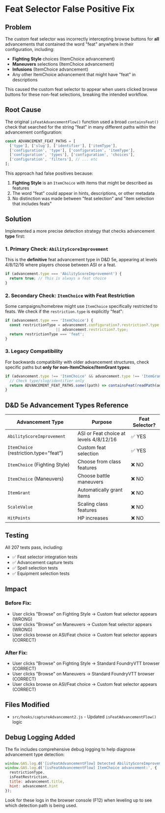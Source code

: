 # Feat Selector False Positive Fix

## Problem

The custom feat selector was incorrectly intercepting browse buttons for **all** advancements that contained the word "feat" anywhere in their configuration, including:

- **Fighting Style** choices (ItemChoice advancement)
- **Maneuvers** selections (ItemChoice advancement)
- **Infusions** (ItemChoice advancement)
- Any other ItemChoice advancement that might have "feat" in descriptions

This caused the custom feat selector to appear when users clicked browse buttons for these non-feat selections, breaking the intended workflow.

## Root Cause

The original `isFeatAdvancementFlow()` function used a broad `containsFeat()` check that searched for the string "feat" in many different paths within the advancement configuration:

```javascript
const ADVANCEMENT_FEAT_PATHS = [
  ['type'], ['slug'], ['identifier'], ['itemType'],
  ['configuration', 'type'], ['configuration', 'itemType'],
  ['configuration', 'types'], ['configuration', 'choices'],
  ['configuration', 'filters'], // ... etc
];
```

This approach had false positives because:
1. **Fighting Style** is an `ItemChoice` with items that might be described as features
2. The word "feat" could appear in hints, descriptions, or other metadata
3. No distinction was made between "feat selection" and "item selection that includes feats"

## Solution

Implemented a more precise detection strategy that checks advancement **type** first:

### 1. Primary Check: `AbilityScoreImprovement`
This is the **definitive** feat advancement type in D&D 5e, appearing at levels 4/8/12/16 where players choose between ASI or a feat.

```javascript
if (advancement.type === 'AbilityScoreImprovement') {
  return true; // This is always a feat choice
}
```

### 2. Secondary Check: `ItemChoice` with Feat Restriction
Some campaigns/homebrew might use `ItemChoice` specifically restricted to feats. We check if the `restriction.type` is explicitly "feat":

```javascript
if (advancement.type === 'ItemChoice') {
  const restrictionType = advancement.configuration?.restriction?.type 
                       || advancement.restriction?.type;
  return restrictionType === 'feat';
}
```

### 3. Legacy Compatibility
For backwards compatibility with older advancement structures, check specific paths but **only for non-ItemChoice/ItemGrant types**:

```javascript
if (advancement.type !== 'ItemChoice' && advancement.type !== 'ItemGrant') {
  // Check type/slug/identifier only
  return ADVANCEMENT_FEAT_PATHS.some((path) => containsFeat(readPath(advancement, path)));
}
```

## D&D 5e Advancement Types Reference

| Advancement Type | Purpose | Feat Selector? |
|-----------------|---------|---------------|
| `AbilityScoreImprovement` | ASI or Feat choice at levels 4/8/12/16 | ✅ YES |
| `ItemChoice` (restriction.type="feat") | Custom feat selection | ✅ YES |
| `ItemChoice` (Fighting Style) | Choose from class features | ❌ NO |
| `ItemChoice` (Maneuvers) | Choose battle maneuvers | ❌ NO |
| `ItemGrant` | Automatically grant items | ❌ NO |
| `ScaleValue` | Scaling class features | ❌ NO |
| `HitPoints` | HP increases | ❌ NO |

## Testing

All 207 tests pass, including:
- ✅ Feat selector integration tests
- ✅ Advancement capture tests
- ✅ Spell selection tests
- ✅ Equipment selection tests

## Impact

### Before Fix:
- User clicks "Browse" on Fighting Style → Custom feat selector appears (WRONG)
- User clicks "Browse" on Maneuvers → Custom feat selector appears (WRONG)
- User clicks browse on ASI/Feat choice → Custom feat selector appears (CORRECT)

### After Fix:
- User clicks "Browse" on Fighting Style → Standard FoundryVTT browser (CORRECT)
- User clicks "Browse" on Maneuvers → Standard FoundryVTT browser (CORRECT)
- User clicks browse on ASI/Feat choice → Custom feat selector appears (CORRECT)

## Files Modified

- `src/hooks/captureAdvancement2.js` - Updated `isFeatAdvancementFlow()` logic

## Debug Logging Added

The fix includes comprehensive debug logging to help diagnose advancement type detection:

```javascript
window.GAS.log.d('[isFeatAdvancementFlow] Detected AbilityScoreImprovement (ASI/Feat choice)');
window.GAS.log.d('[isFeatAdvancementFlow] ItemChoice advancement:', {
  restrictionType,
  isFeatRestriction,
  title: advancement.title,
  hint: advancement.hint
});
```

Look for these logs in the browser console (F12) when leveling up to see which detection path is being used.

